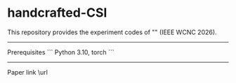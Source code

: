 # handcrafted-CSI

This repository provides the experiment codes of "" (IEEE WCNC 2026).
<hr/>
Prerequisites
``` Python 3.10, torch
```
<hr/>
Paper link \url
